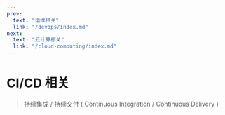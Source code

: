 ```yaml
---
prev:
  text: "运维相关"
  link: "/devops/index.md"
next:
  text: "云计算相关"
  link: "/cloud-computing/index.md"
---
```


# CI/CD 相关

> 持续集成 / 持续交付 ( Continuous Integration / Continuous Delivery )

